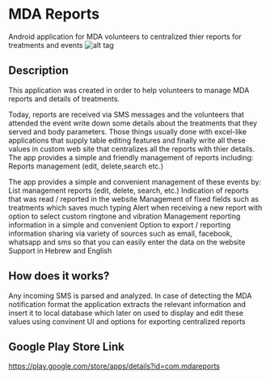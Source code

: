 # MDA Reports
Android application for MDA volunteers to centralized thier reports for treatments and events
![alt tag](https://lh3.ggpht.com/MTPVRZ05J0-z39p12KP5pbZqElgrENfuk2IoZWn6MiulmoO69itR7eCLLEFOKqrZsw=w300)

## Description
This application was created in order to help volunteers to manage MDA reports and details of treatments.

Today, reports are received via SMS messages and the volunteers that attended the event write down some
details about the treatments that they served and body parameters. Those things usually done with excel-like applications that
supply table editing features and finally write all these values in custom web site that centralizes all the reports with thier details.
The app provides a simple and friendly management of reports including:
Reports management (edit, delete,search etc.)

The app provides a simple and convenient management of these events by:
List management reports (edit, delete, search, etc.)
Indication of reports that was read / reported in the website
Management of fixed fields such as treatments which saves much typing
Alert when receiving a new report with option to select custom ringtone and vibration
Management reporting information in a simple and convenient
Option to export / reporting information sharing via variety of sources such as
email, facebook, whatsapp and sms so that you can easily enter the data on the website
Support in Hebrew and English

## How does it works?
Any incoming SMS is parsed and analyzed. In case of detecting the MDA notification format the application
extracts the relevant information and insert it to local database which later on used to display and edit these
values using convinent UI and options for exporting centralized reports

## Google Play Store Link
https://play.google.com/store/apps/details?id=com.mdareports
